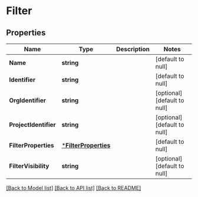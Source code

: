 # Filter

## Properties
Name | Type | Description | Notes
------------ | ------------- | ------------- | -------------
**Name** | **string** |  | [default to null]
**Identifier** | **string** |  | [default to null]
**OrgIdentifier** | **string** |  | [optional] [default to null]
**ProjectIdentifier** | **string** |  | [optional] [default to null]
**FilterProperties** | [***FilterProperties**](FilterProperties.md) |  | [default to null]
**FilterVisibility** | **string** |  | [optional] [default to null]

[[Back to Model list]](../README.md#documentation-for-models) [[Back to API list]](../README.md#documentation-for-api-endpoints) [[Back to README]](../README.md)

